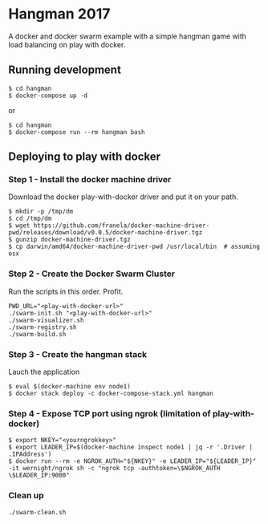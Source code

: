 # Hangman 2017

A docker and docker swarm example with a simple hangman game with load balancing on play with docker.

## Running development

```
$ cd hangman
$ docker-compose up -d
```

or


```
$ cd hangman
$ docker-compose run --rm hangman bash
```

## Deploying to play with docker

### Step 1 - Install the docker machine driver

Download the docker play-with-docker driver and put it on your path.

```
$ mkdir -p /tmp/dm
$ cd /tmp/dm
$ wget https://github.com/franela/docker-machine-driver-pwd/releases/download/v0.0.5/docker-machine-driver.tgz
$ gunzip docker-machine-driver.tgz
$ cp darwin/amd64/docker-machine-driver-pwd /usr/local/bin  # assuming osx
```

### Step 2 - Create the Docker Swarm Cluster

Run the scripts in this order. Profit.

```
PWD_URL="<play-with-docker-url>"
./swarm-init.sh "<play-with-docker-url>"
./swarm-visualizer.sh
./swarm-registry.sh
./swarm-build.sh
```

### Step 3 - Create the hangman stack

Lauch the application

```
$ eval $(docker-machine env node1)
$ docker stack deploy -c docker-compose-stack.yml hangman
```

### Step 4 - Expose TCP port using ngrok (limitation of play-with-docker)

```
$ export NKEY="<yourngrokkey>"
$ export LEADER_IP=$(docker-machine inspect node1 | jq -r '.Driver | .IPAddress')
$ docker run --rm -e NGROK_AUTH="${NKEY}" -e LEADER_IP="${LEADER_IP}" -it wernight/ngrok sh -c "ngrok tcp -authtoken=\$NGROK_AUTH \$LEADER_IP:9000"
```

### Clean up

```
./swarm-clean.sh
```